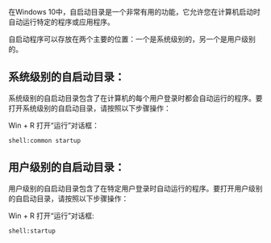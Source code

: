 在Windows 10中，自启动目录是一个非常有用的功能，它允许您在计算机启动时自动运行特定的程序或应用程序。

自启动程序可以存放在两个主要的位置：一个是系统级别的，另一个是用户级别的。

## 系统级别的自启动目录：

系统级别的自启动目录包含了在计算机的每个用户登录时都会自动运行的程序。要打开系统级别的自启动目录，请按照以下步骤操作：

Win + R 打开“运行”对话框：

``` shell
shell:common startup
```

## 用户级别的自启动目录：

用户级别的自启动目录包含了在特定用户登录时自动运行的程序。要打开用户级别的自启动目录，请按照以下步骤操作：

Win + R 打开“运行”对话框:

``` shell
shell:startup
```

